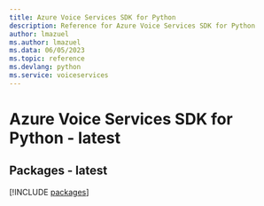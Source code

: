 ```yaml
---
title: Azure Voice Services SDK for Python
description: Reference for Azure Voice Services SDK for Python
author: lmazuel
ms.author: lmazuel
ms.data: 06/05/2023
ms.topic: reference
ms.devlang: python
ms.service: voiceservices
---
```

# Azure Voice Services SDK for Python - latest
## Packages - latest
[!INCLUDE [packages](voice-services-index.md)]
